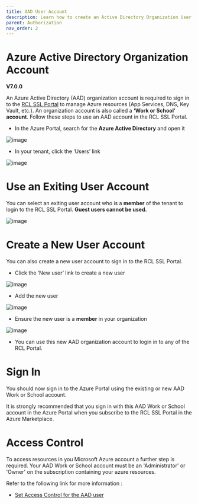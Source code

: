 ```yaml
---
title: AAD User Account
description: Learn how to create an Active Directory Organization User Account for use in RCL applications
parent: Authorization
nav_order: 2
---
```


# Azure Active Directory Organization Account
**V7.0.0**

An Azure Active Directory (AAD) organization account is required to sign in to the [RCL SSL Portal](../portal/portal.md) to manage Azure resources (App Services, DNS, Key Vault, etc.). An organization account is also called a **‘Work or School’ account**. Follow these steps to use an AAD account in the RCL SSL Portal.

- In the Azure Portal, search for the **Azure Active Directory** and open it

![image](../images/authorization_signin/subscribe-aad-open.png)

- In your tenant, click the ‘Users’ link

![image](../images/authorization_signin/subscribe-aad-user-new.png)

# Use an Exiting User Account

You can select an exiting user account who is a **member** of the tenant to login to the RCL SSL Portal. **Guest users cannot be used.**

![image](../images/authorization_signin/subscribe-aad-user-member.png)

# Create a New User Account

You can also create a new user account to sign in to the RCL SSL Portal.

- Click the ‘New user’ link to create a new user

![image](../images/authorization_signin/subscribe-aad-user-new.png)

- Add the new user

![image](../images/authorization_signin/subscribe-aad-user-add.png)

- Ensure the new user is a **member** in your organization

![image](../images/authorization_signin/subscribe-aad-user-member.png)

- You can use this new AAD organization account to login in to any of the RCL Portal.

# Sign In

You should now sign in to the Azure Portal using the existing or new AAD Work or School account.

It is strongly recommended that you sign in with this AAD Work or School account in the Azure Portal when you subscribe to the RCL SSL Portal in the Azure Marketplace.

# Access Control

To access resources in you Microsoft Azure account a further step is required. Your AAD Work or School account must be an 'Administrator' or 'Owner' on the subscription containing your azure resources. 

Refer to the following link for more information :

- [Set Access Control for the AAD user](./access-control-user)



